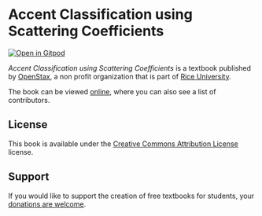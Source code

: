 # Accent Classification using Scattering Coefficients

[![Open in Gitpod](https://gitpod.io/button/open-in-gitpod.svg)](https://gitpod.io/from-referrer/)

_Accent Classification using Scattering Coefficients_ is a textbook published by [OpenStax](https://openstax.org/), a non profit organization that is part of [Rice University](https://www.rice.edu/).

The book can be viewed [online](https://github.com/cnx-user-books/cnxbook-accent-classification-using-scattering-coefficients/releases/latest), where you can also see a list of contributors.

## License
This book is available under the [Creative Commons Attribution License](./LICENSE) license.

## Support
If you would like to support the creation of free textbooks for students, your [donations are welcome](https://riceconnect.rice.edu/donation/support-openstax-banner).
